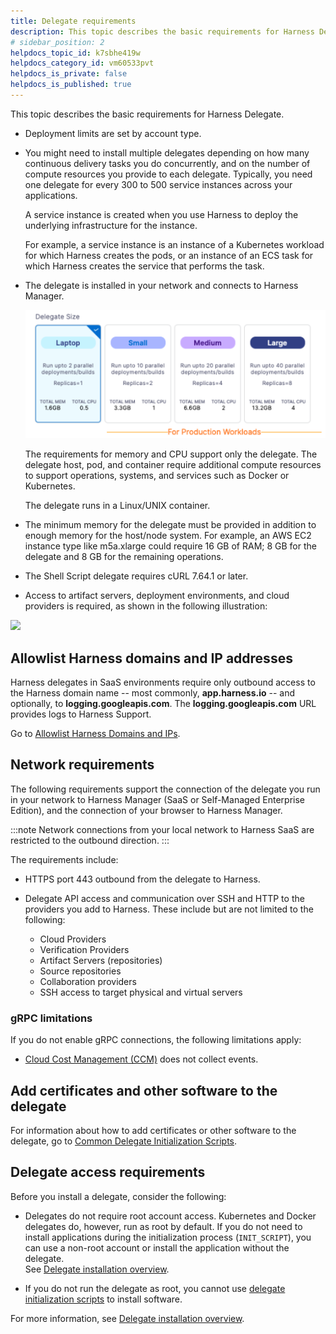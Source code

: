 ```yaml
---
title: Delegate requirements
description: This topic describes the basic requirements for Harness Delegate. 
# sidebar_position: 2
helpdocs_topic_id: k7sbhe419w
helpdocs_category_id: vm60533pvt
helpdocs_is_private: false
helpdocs_is_published: true
---
```


This topic describes the basic requirements for Harness Delegate.

* Deployment limits are set by account type.

* You might need to install multiple delegates depending on how many continuous delivery tasks you do concurrently, and on the number of compute resources you provide to each delegate. Typically, you need one delegate for every 300 to 500 service instances across your applications.  

	A service instance is created when you use Harness to deploy the underlying infrastructure for the instance.  

	For example, a service instance is an instance of a Kubernetes workload for which Harness creates the pods, or an instance of an ECS task for which Harness creates the service that performs the task.

* The delegate is installed in your network and connects to Harness Manager.

  ![](./static/delegate-requirements-and-limitations-00.png)
  
  The requirements for memory and CPU support only the delegate. The delegate host, pod, and container require additional compute resources to support operations, systems, and services such as Docker or Kubernetes.

  The delegate runs in a Linux/UNIX container.

* The minimum memory for the delegate must be provided in addition to enough memory for the host/node system. For example, an AWS EC2 instance type like m5a.xlarge could require 16 GB of RAM; 8 GB for the delegate and 8 GB for the remaining operations.

* The Shell Script delegate requires cURL 7.64.1 or later.

* Access to artifact servers, deployment environments, and cloud providers is required, as shown in the following illustration:

![](./static/delegate-requirements-and-limitations-01.png)

## Allowlist Harness domains and IP addresses

Harness delegates in SaaS environments require only outbound access to the Harness domain name -- most commonly, **app.harness.io** -- and optionally, to **logging.googleapis.com**. The **logging.googleapis.com** URL provides logs to Harness Support.

Go to [Allowlist Harness Domains and IPs](/docs/platform/20_References/whitelist-harness-domains-and-ips.md).

## Network requirements

The following requirements support the connection of the delegate you run in your network to Harness Manager (SaaS or Self-Managed Enterprise Edition), and the connection of your browser to Harness Manager.

:::note
Network connections from your local network to Harness SaaS are restricted to the outbound direction.
:::

The requirements include:

* HTTPS port 443 outbound from the delegate to Harness.
 
* Delegate API access and communication over SSH and HTTP to the providers you add to Harness. These include but are not limited to the following:

	+ Cloud Providers
	+ Verification Providers
	+ Artifact Servers (repositories)
	+ Source repositories
	+ Collaboration providers
	+ SSH access to target physical and virtual servers

### gRPC limitations

If you do not enable gRPC connections, the following limitations apply:

* [Cloud Cost Management (CCM)](/docs/category/cloud-cost-management) does not collect events.


## Add certificates and other software to the delegate

For information about how to add certificates or other software to the delegate, go to [Common Delegate Initialization Scripts](/docs/platform/2_Delegates/delegate-reference/common-delegate-profile-scripts.md).

## Delegate access requirements

Before you install a delegate, consider the following:

* Delegates do not require root account access. Kubernetes and Docker delegates do, however, run as root by default. If you do not need to install applications during the initialization process (`INIT_SCRIPT`), you can use a non-root account or install the application without the delegate.  
See [Delegate installation overview](/docs/platform/2_Delegates/get-started-with-delegates/delegate-installation-overview.md).

* If you do not run the delegate as root, you cannot use [delegate initialization scripts](/docs/platform/2_Delegates/delegate-reference/common-delegate-profile-scripts.md) to install software.

For more information, see [Delegate installation overview](/docs/platform/2_Delegates/get-started-with-delegates/delegate-installation-overview.md).



